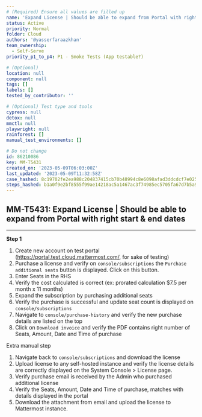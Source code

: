 ```yaml
---
# (Required) Ensure all values are filled up
name: 'Expand License | Should be able to expand from Portal with right start & end dates'
status: Active
priority: Normal
folder: Cloud
authors: '@yasserfaraazkhan'
team_ownership:
  - Self-Serve
priority_p1_to_p4: P1 - Smoke Tests (App testable?)

# (Optional)
location: null
component: null
tags: []
labels: []
tested_by_contributor: ''

# (Optional) Test type and tools
cypress: null
detox: null
mmctl: null
playwright: null
rainforest: []
manual_test_environments: []

# Do not change
id: 86210086
key: MM-T5431
created_on: '2023-05-09T06:03:00Z'
last_updated: '2023-05-09T11:32:58Z'
case_hashed: 8c19702fe2ea988c204837415cb70b48994c8e6098afad3ddcdcf7e025de67f5724c93f03a2dba6bbc7ad566c22f0eb4
steps_hashed: b1a0f9e2bf8555f99ae14218ac5a1467ac3f74985ec5705fa67d7b5a980412788785ea68dcdccac2d59caec20c22f295
---
```


<!-- (Auto-generated) Based on frontmatter's "key" and "name" -->

## MM-T5431: Expand License | Should be able to expand from Portal with right start & end dates

---

**Step 1**

1. Create new account on test portal (<https://portal.test.cloud.mattermost.com/>, for sake of testing)
2. Purchase a license and verify on `console/subscriptions` the `Purchase additional seats` button is displayed. Click on this button.
3. Enter Seats in the RHS
4. Verify the cost calculated is correct (ex: prorated calculation $7.5 per month x 11 months)
5. Expand the subscription by purchasing additional seats
6. Verify the purchase is successful and update seat count is displayed on `console/subscriptions`
7. Navigate to `console/purchase-history` and verify the new purchase details are listed on the top
8. Click on `Download invoice` and verify the PDF contains right number of Seats, Amount, Date and Time of purchase

Extra manual step

1. Navigate back to `console/subscriptions` and download the license
2. Upload license to any self-hosted instance and verify the license details are correctly displayed on the System Console > License page.
3. Verify purchase email is received by the Admin who purchased additional license
4. Verify the Seats, Amount, Date and Time of purchase, matches with details displayed in the portal
5. Download the attachment from email and upload the license to Mattermost instance.
